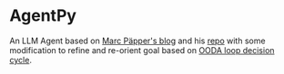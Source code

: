 # AgentPy

An LLM Agent based on [Marc Päpper's blog](https://www.paepper.com/blog/posts/intelligent-agents-guided-by-llms/) and his [repo](https://github.com/mpaepper/llm_agents) with some modification to refine and re-orient goal based on [OODA loop decision cycle](https://en.wikipedia.org/wiki/OODA_loop).
